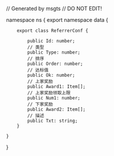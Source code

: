 // Generated by msgts
// DO NOT EDIT!

namespace ns {
	export namespace data {
		
		export class ReferrerConf {	
			
			public Id: number; 
			// 类型
			public Type: number; 
			// 排序
			public Order: number; 
			// 达标值
			public Ok: number; 
			// 上家奖励
			public Award1: Item[]; 
			// 上家奖励领取上限
			public Num1: number; 
			// 下家奖励
			public Award2: Item[]; 
			// 描述
			public Txt: string; 
		}
		
	}
}
